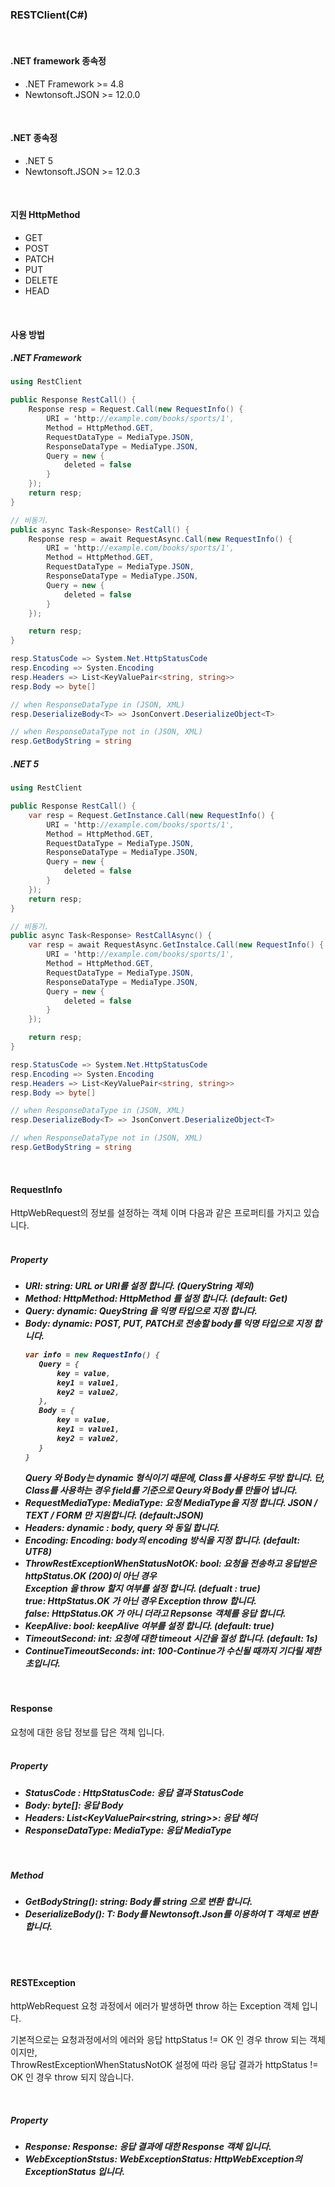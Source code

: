 
<h3>RESTClient(C#)</h3>

<br/>  

<h4>.NET framework 종속정</h4>

- .NET Framework >= 4.8
- Newtonsoft.JSON >= 12.0.0


<br/>  
 
<h4>.NET 종속정</h4>


- .NET 5
- Newtonsoft.JSON >= 12.0.3

<br/>  

<h4>지원 HttpMethod</h4>

- GET
- POST
- PATCH
- PUT
- DELETE
- HEAD  

<br/>  

<h4>사용 방법</h4>

<h5> .NET Framework</h5>

```csharp
using RestClient

public Response RestCall() {
    Response resp = Request.Call(new RequestInfo() {
        URI = 'http://example.com/books/sports/1',
        Method = HttpMethod.GET,
        RequestDataType = MediaType.JSON,
        ResponseDataType = MediaType.JSON,
        Query = new {
            deleted = false
        }
    });
    return resp;
}

// 비동기.
public async Task<Response> RestCall() {
    Response resp = await RequestAsync.Call(new RequestInfo() {
        URI = 'http://example.com/books/sports/1',
        Method = HttpMethod.GET,
        RequestDataType = MediaType.JSON,
        ResponseDataType = MediaType.JSON,
        Query = new {
            deleted = false
        }
    });

    return resp;
}

resp.StatusCode => System.Net.HttpStatusCode
resp.Encoding => Systen.Encoding
resp.Headers => List<KeyValuePair<string, string>>
resp.Body => byte[]

// when ResponseDataType in (JSON, XML)
resp.DeserializeBody<T> => JsonConvert.DeserializeObject<T>

// when ResponseDataType not in (JSON, XML)
resp.GetBodyString = string
```


<h5>.NET 5</h5>

```csharp
using RestClient

public Response RestCall() {
    var resp = Request.GetInstance.Call(new RequestInfo() {
        URI = 'http://example.com/books/sports/1',
        Method = HttpMethod.GET,
        RequestDataType = MediaType.JSON,
        ResponseDataType = MediaType.JSON,
        Query = new {
            deleted = false
        }
    });
    return resp;
}

// 비동기.
public async Task<Response> RestCallAsync() {
    var resp = await RequestAsync.GetInstalce.Call(new RequestInfo() {
        URI = 'http://example.com/books/sports/1',
        Method = HttpMethod.GET,
        RequestDataType = MediaType.JSON,
        ResponseDataType = MediaType.JSON,
        Query = new {
            deleted = false
        }
    });

    return resp;
}

resp.StatusCode => System.Net.HttpStatusCode
resp.Encoding => Systen.Encoding
resp.Headers => List<KeyValuePair<string, string>>
resp.Body => byte[]

// when ResponseDataType in (JSON, XML)
resp.DeserializeBody<T> => JsonConvert.DeserializeObject<T>

// when ResponseDataType not in (JSON, XML)
resp.GetBodyString = string
```

<br />

<h4>RequestInfo</h4>
HttpWebRequest의 정보를 설정하는 객체 이며 다음과 같은 프로퍼티를 가지고 있습니다.

<br />  
<br />  


<h5>Property<h5>

- URI: string: URL or URI를 설정 합니다. (QueryString 제외)
- Method: HttpMethod: HttpMethod 를 설정 합니다. (default: Get)
- Query: dynamic: QueyString 을 익명 타입으로 지정 합니다.
- Body: dynamic: POST, PUT, PATCH로 전송할 body를 익명 타입으로 지정 합니다.
  ```csharp
  var info = new RequestInfo() {
     Query = {
         key = value, 
         key1 = value1,
         key2 = value2,
     },
     Body = {
         key = value, 
         key1 = value1,
         key2 = value2,
     }
  }
  ```
  Query 와 Body는 dynamic 형식이기 때문에, Class를 사용하도 무방 합니다. 단, Class를 사용하는 경우 field를 기준으로 Qeury와 Body를 만들어 냅니다.
 - RequestMediaType: MediaType: 요청 MediaType을 지정 합니다. JSON / TEXT / FORM 만 지원합니다. (default:JSON)
 - Headers: dynamic : body, query 와 동일 합니다.
 - Encoding: Encoding: body의 encoding 방식을 지정 합니다. (default: UTF8)
 - ThrowRestExceptionWhenStatusNotOK: bool: 요청을 전송하고 응답받은 httpStatus.OK (200)이 아닌 경우   
 Exception 을 throw 할지 여부를 설정 합니다. (defualt : true)  
 true: HttpStatus.OK 가 아닌 경우 Exception throw 합니다.  
 false: HttpStatus.OK 가 아니 더라고 Repsonse 객체를 응답 합니다.
 - KeepAlive: bool: keepAlive 여부를 설정 합니다. (default: true)
 - TimeoutSecond: int: 요청에 대한 timeout 시간을 절성 합니다. (default: 1s)
 - ContinueTimeoutSeconds: int: 100-Continue가 수신될 때까지 기다릴 제한 초입니다.

<br />

<h4>Response</h4>
요청에 대한 응답 정보를 답은 객체 입니다.  

<br />  
<br />  


<h5>Property<h5>

- StatusCode : HttpStatusCode: 응답 결과 StatusCode
- Body: byte[]: 응답 Body
- Headers: List<KeyValuePair<string, string>>: 응답 헤더
- ResponseDataType: MediaType: 응답 MediaType

<br />

<h5>Method<h5>

- GetBodyString(): string: Body를 string 으로 변환 합니다.
- DeserializeBody<T>(): T: Body를 Newtonsoft.Json를 이용하여 T 객체로 변환 합니다.

<br />
<br />

<h4>RESTException</h4>
httpWebRequest 요청 과정에서 에러가 발생하면 throw 하는 Exception 객체 입니다.  

기본적으로는 요청과정에서의 에러와 응답 httpStatus != OK 인 경우 throw 되는 객체 이지만,  
ThrowRestExceptionWhenStatusNotOK 설정에 따라 응답 결과가 httpStatus != OK 인 경우 throw 되지 않습니다.

<br />  


<h5>Property<h5>

- Response: Response: 응답 결과에 대한 Response 객체 입니다.
- WebExceptionStstus: WebExceptionStatus: HttpWebException의 ExceptionStatus 입니다.
